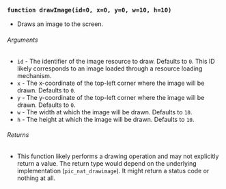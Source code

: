 ### `function drawImage(id=0, x=0, y=0, w=10, h=10)`
- Draws an image to the screen.

###### Arguments
- `id` - The identifier of the image resource to draw. Defaults to `0`. This ID likely corresponds to an image loaded through a resource loading mechanism.
- `x` - The x-coordinate of the top-left corner where the image will be drawn. Defaults to `0`.
- `y` - The y-coordinate of the top-left corner where the image will be drawn. Defaults to `0`.
- `w` - The width at which the image will be drawn. Defaults to `10`.
- `h` - The height at which the image will be drawn. Defaults to `10`.

###### Returns
- This function likely performs a drawing operation and may not explicitly return a value. The return type would depend on the underlying implementation (`pic_nat_drawimage`). It might return a status code or nothing at all.